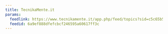 ```yaml
---
title: TecnikaMente.it
params:
  feedlink: https://www.tecnikamente.it/app.php/feed/topics?sid=c5c65b589d3950d1d74e9a748fc2fcfc
  feedid: 6a9ef888dfefcbcf246595a60617ff3c
---
```

